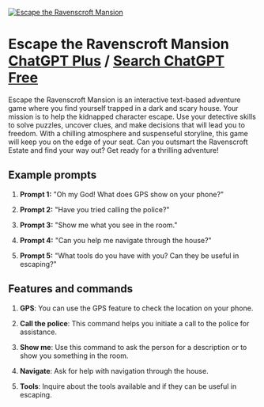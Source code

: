 
[![Escape the Ravenscroft Mansion](https://files.oaiusercontent.com/file-8K7qZQBn65F7TpR21d9NSLEa?se=2123-10-16T04%3A09%3A40Z&sp=r&sv=2021-08-06&sr=b&rscc=max-age%3D31536000%2C%20immutable&rscd=attachment%3B%20filename%3D60c7f59f-ad7d-4465-94c7-b500d1045c66.png&sig=u7v4HUAcLBhN7zTO8cj6XrTo8pnkhHowZJU97QN%2BsPU%3D)](https://chat.openai.com/g/g-LKtqml1lD-escape-the-ravenscroft-mansion)

# Escape the Ravenscroft Mansion [ChatGPT Plus](https://chat.openai.com/g/g-LKtqml1lD-escape-the-ravenscroft-mansion) / [Search ChatGPT Free](https://gptcall.net/index.html#/?search=Escape%20the%20Ravenscroft%20Mansion)

Escape the Ravenscroft Mansion is an interactive text-based adventure game where you find yourself trapped in a dark and scary house. Your mission is to help the kidnapped character escape. Use your detective skills to solve puzzles, uncover clues, and make decisions that will lead you to freedom. With a chilling atmosphere and suspenseful storyline, this game will keep you on the edge of your seat. Can you outsmart the Ravenscroft Estate and find your way out? Get ready for a thrilling adventure!

## Example prompts

1. **Prompt 1:** "Oh my God! What does GPS show on your phone?"

2. **Prompt 2:** "Have you tried calling the police?"

3. **Prompt 3:** "Show me what you see in the room."

4. **Prompt 4:** "Can you help me navigate through the house?"

5. **Prompt 5:** "What tools do you have with you? Can they be useful in escaping?"

## Features and commands

1. **GPS**: You can use the GPS feature to check the location on your phone.

2. **Call the police**: This command helps you initiate a call to the police for assistance.

3. **Show me**: Use this command to ask the person for a description or to show you something in the room.

4. **Navigate**: Ask for help with navigation through the house.

5. **Tools**: Inquire about the tools available and if they can be useful in escaping.


